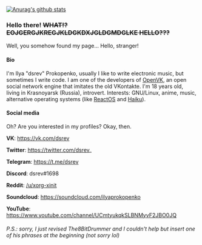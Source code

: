[![Anurag's github stats](https://github-readme-stats.vercel.app/api?username=dsrev&show_icons=true&count_private=true)](https://github.com/anuraghazra/github-readme-stats)

### Hello there! ~~WHAT!? EOJGERGJKREGJKLDGKDXJGLDGMDGLKE HELLO???~~

Well, you somehow found my page... Hello, stranger!

#### Bio

I'm Ilya "dsrev" Prokopenko, usually I like to write electronic music, but sometimes I write code. I am one of the developers of [OpenVK](https://github.com/openvk/openvk), an open social network engine that imitates the old VKontakte. I'm 18 years old, living in Krasnoyarsk (Russia), introvert. Interests: GNU/Linux, anime, music, alternative operating systems (like [ReactOS](https://reactos.org/) and [Haiku](https://www.haiku-os.org/)).

#### Social media

Oh? Are you interested in my profiles? Okay, then.

**VK**: https://vk.com/dsrev

**Twitter**: https://twitter.com/dsrev_

**Telegram**: https://t.me/dsrev

**Discord**: dsrev#1698

**Reddit**: [/u/xorg-xinit](https://reddit.com/u/xorg-xinit/)

**Soundcloud**: https://soundcloud.com/ilyaprokopenko

**YouTube**: https://www.youtube.com/channel/UCmtyukqkSLBNMyvF2JBO0JQ

###### P.S.: sorry, I just revised The8BitDrummer and I couldn't help but insert one of his phrases at the beginning (not sorry lol)
